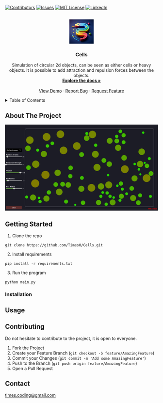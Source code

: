 <!-- Cells, Cells, PROJECT_DESCRIPTION  -->

    



[![Contributors][contributors-shield]][contributors-url]
[![Issues][issues-shield]][issues-url]
[![MIT License][license-shield]][license-url]
[![LinkedIn][linkedin-shield]][linkedin-url]



<!-- PROJECT LOGO -->
<br />
<div align="center">
  <a href="https://github.com/Times0/Cells">
    <img src="images/logo.jpeg" alt="Logo" width="80" height="80">
  </a>

<h3 align="center">Cells</h3>

  <p align="center">
    Simulation of circular 2d objects, can be seen as either cells or heavy objects. 
    It is possible to add attraction and repulsion forces between the objects.
    <br />
    <a href="https://github.com/Times0/Cells"><strong>Explore the docs »</strong></a>
    <br />
    <br />
    <a href="https://github.com/Times0/Cells">View Demo</a>
    ·
    <a href="https://github.com/Times0/Cells/issues">Report Bug</a>
    ·
    <a href="https://github.com/Times0/Cells/issues">Request Feature</a>
  </p>
</div>



<!-- TABLE OF CONTENTS -->
<details>
  <summary>Table of Contents</summary>
  <ol>
    <li>
      <a href="#about-the-project">About The Project</a>
      <ul>
        <li><a href="#built-with">Built With</a></li>
      </ul>
    </li>
    <li>
      <a href="#getting-started">Getting Started</a>
      <ul>
        <li><a href="#prerequisites">Prerequisites</a></li>
        <li><a href="#installation">Installation</a></li>
      </ul>
    </li>
    <li><a href="#usage">Usage</a></li>
    <li><a href="#roadmap">Roadmap</a></li>
    <li><a href="#contributing">Contributing</a></li>
    <li><a href="#license">License</a></li>
    <li><a href="#contact">Contact</a></li>
    <li><a href="#acknowledgments">Acknowledgments</a></li>
  </ol>
</details>



<!-- ABOUT THE PROJECT -->

## About The Project

![img.png](images/img.png)


<!-- GETTING STARTED -->

## Getting Started

1. Clone the repo

```
git clone https://github.com/Times0/Cells.git
```

2. Install requirements

``` 
pip install -r requirements.txt
```

3. Run the program

```
python main.py
```


### Installation


## Usage


## Contributing

Do not hesitate to contribute to the project, it is open to everyone.

1. Fork the Project
2. Create your Feature Branch (`git checkout -b feature/AmazingFeature`)
3. Commit your Changes (`git commit -m 'Add some AmazingFeature'`)
4. Push to the Branch (`git push origin feature/AmazingFeature`)
5. Open a Pull Request

<!-- CONTACT -->

## Contact

times.coding@gmail.com

<!-- MARKDOWN LINKS & IMAGES -->
<!-- https://www.markdownguide.org/basic-syntax/#reference-style-links -->

[contributors-shield]: https://img.shields.io/github/contributors/Times0/Cells.svg?style=for-the-badge

[contributors-url]: https://github.com/Times0/Cells/graphs/contributors

[forks-shield]: https://img.shields.io/github/forks/Times0/Cells.svg?style=for-the-badge

[forks-url]: https://github.com/Times0/Cells/network/members

[stars-shield]: https://img.shields.io/github/stars/Times0/Cells.svg?style=for-the-badge

[stars-url]: https://github.com/Times0/Cells/stargazers

[issues-shield]: https://img.shields.io/github/issues/Times0/Cells.svg?style=for-the-badge

[issues-url]: https://github.com/Times0/Cells/issues

[license-shield]: https://img.shields.io/github/license/Times0/Cells.svg?style=for-the-badge

[license-url]: https://github.com/Times0/Cells/blob/master/LICENSE.txt

[linkedin-shield]: https://img.shields.io/badge/-LinkedIn-black.svg?style=for-the-badge&logo=linkedin&colorB=555

[linkedin-url]: https://www.linkedin.com/in/dorian-cheval%C3%A9rias-ba5126255/

[product-screenshot]: images/screenshot.png

[product-screenshot-2]: images/screenshot2.png

[Next.js]: https://img.shields.io/badge/next.js-000000?style=for-the-badge&logo=nextdotjs&logoColor=white

[Next-url]: https://nextjs.org/

[React.js]: https://img.shields.io/badge/React-20232A?style=for-the-badge&logo=react&logoColor=61DAFB

[React-url]: https://reactjs.org/

[Vue.js]: https://img.shields.io/badge/Vue.js-35495E?style=for-the-badge&logo=vuedotjs&logoColor=4FC08D

[Vue-url]: https://vuejs.org/

[Angular.io]: https://img.shields.io/badge/Angular-DD0031?style=for-the-badge&logo=angular&logoColor=white

[Angular-url]: https://angular.io/

[Svelte.dev]: https://img.shields.io/badge/Svelte-4A4A55?style=for-the-badge&logo=svelte&logoColor=FF3E00

[Svelte-url]: https://svelte.dev/

[Laravel.com]: https://img.shields.io/badge/Laravel-FF2D20?style=for-the-badge&logo=laravel&logoColor=white

[Laravel-url]: https://laravel.com

[Bootstrap.com]: https://img.shields.io/badge/Bootstrap-563D7C?style=for-the-badge&logo=bootstrap&logoColor=white

[Bootstrap-url]: https://getbootstrap.com

[JQuery.com]: https://img.shields.io/badge/jQuery-0769AD?style=for-the-badge&logo=jquery&logoColor=white

[JQuery-url]: https://jquery.com 
